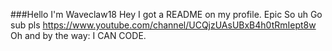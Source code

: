 ###Hello
I'm Waveclaw18
Hey I got a README on my profile.
Epic
So uh
Go sub pls
https://www.youtube.com/channel/UCQjzUAsUBxB4h0tRmIept8w
Oh and by the way:
I 
CAN
CODE.

